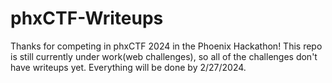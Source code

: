 # phxCTF-Writeups
Thanks for competing in phxCTF 2024 in the Phoenix Hackathon!
This repo is still currently under work(web challenges), so all of the challenges don't have writeups yet. Everything will be done by 2/27/2024.

